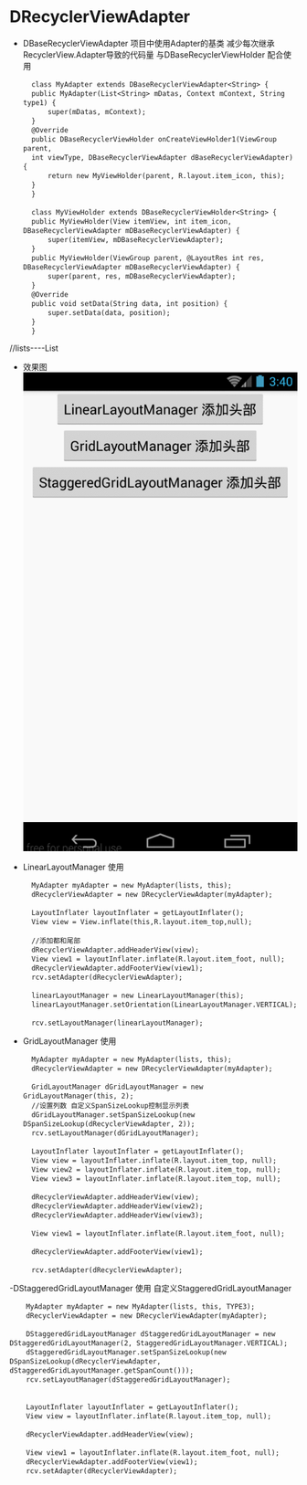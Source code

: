 # DRecyclerViewAdapter

- DBaseRecyclerViewAdapter   项目中使用Adapter的基类  减少每次继承RecyclerView.Adapter导致的代码量
与DBaseRecyclerViewHolder 配合使用

        class MyAdapter extends DBaseRecyclerViewAdapter<String> {
        public MyAdapter(List<String> mDatas, Context mContext, String type1) {
            super(mDatas, mContext);
        }
        @Override
        public DBaseRecyclerViewHolder onCreateViewHolder1(ViewGroup parent, 
        int viewType, DBaseRecyclerViewAdapter dBaseRecyclerViewAdapter) {
            return new MyViewHolder(parent, R.layout.item_icon, this);
        }
        }

        class MyViewHolder extends DBaseRecyclerViewHolder<String> {
        public MyViewHolder(View itemView, int item_icon, DBaseRecyclerViewAdapter mDBaseRecyclerViewAdapter) {
            super(itemView, mDBaseRecyclerViewAdapter);
        }
        public MyViewHolder(ViewGroup parent, @LayoutRes int res, DBaseRecyclerViewAdapter mDBaseRecyclerViewAdapter) {
            super(parent, res, mDBaseRecyclerViewAdapter);
        }
        @Override
        public void setData(String data, int position) {
            super.setData(data, position);
        }
        }

//lists----List<String> 



- 效果图
![GIF.gif](https://github.com/Daemon1993/DRecyclerViewAdapter/blob/master/GIF.gif)

- LinearLayoutManager 使用

        MyAdapter myAdapter = new MyAdapter(lists, this);
        dRecyclerViewAdapter = new DRecyclerViewAdapter(myAdapter);

        LayoutInflater layoutInflater = getLayoutInflater();
        View view = View.inflate(this,R.layout.item_top,null);

        //添加都和尾部
        dRecyclerViewAdapter.addHeaderView(view);
        View view1 = layoutInflater.inflate(R.layout.item_foot, null);
        dRecyclerViewAdapter.addFooterView(view1);
        rcv.setAdapter(dRecyclerViewAdapter);

        linearLayoutManager = new LinearLayoutManager(this);
        linearLayoutManager.setOrientation(LinearLayoutManager.VERTICAL);

        rcv.setLayoutManager(linearLayoutManager);


- GridLayoutManager 使用
  
        MyAdapter myAdapter = new MyAdapter(lists, this);
        dRecyclerViewAdapter = new DRecyclerViewAdapter(myAdapter);

        GridLayoutManager dGridLayoutManager = new GridLayoutManager(this, 2);
        //设置列数 自定义SpanSizeLookup控制显示列表
        dGridLayoutManager.setSpanSizeLookup(new DSpanSizeLookup(dRecyclerViewAdapter, 2));
        rcv.setLayoutManager(dGridLayoutManager);

        LayoutInflater layoutInflater = getLayoutInflater();
        View view = layoutInflater.inflate(R.layout.item_top, null);
        View view2 = layoutInflater.inflate(R.layout.item_top, null);
        View view3 = layoutInflater.inflate(R.layout.item_top, null);

        dRecyclerViewAdapter.addHeaderView(view);
        dRecyclerViewAdapter.addHeaderView(view2);
        dRecyclerViewAdapter.addHeaderView(view3);

        View view1 = layoutInflater.inflate(R.layout.item_foot, null);

        dRecyclerViewAdapter.addFooterView(view1);

        rcv.setAdapter(dRecyclerViewAdapter);

-DStaggeredGridLayoutManager 使用 自定义StaggeredGridLayoutManager

        MyAdapter myAdapter = new MyAdapter(lists, this, TYPE3);
        dRecyclerViewAdapter = new DRecyclerViewAdapter(myAdapter);

        DStaggeredGridLayoutManager dStaggeredGridLayoutManager = new DStaggeredGridLayoutManager(2, StaggeredGridLayoutManager.VERTICAL);
        dStaggeredGridLayoutManager.setSpanSizeLookup(new DSpanSizeLookup(dRecyclerViewAdapter, dStaggeredGridLayoutManager.getSpanCount()));
        rcv.setLayoutManager(dStaggeredGridLayoutManager);


        LayoutInflater layoutInflater = getLayoutInflater();
        View view = layoutInflater.inflate(R.layout.item_top, null);

        dRecyclerViewAdapter.addHeaderView(view);

        View view1 = layoutInflater.inflate(R.layout.item_foot, null);
        dRecyclerViewAdapter.addFooterView(view1);
        rcv.setAdapter(dRecyclerViewAdapter);
